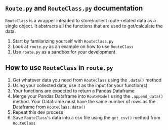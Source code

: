 ## `Route.py` and `RouteClass.py` documentation

`RouteClass` is a wrapper inteaded to store/collect route-related data as a single object. It abstracts all the functions that are used to get/calculate the data. 

1. Start by familarizing yourself with `RouteClass.py`
2. Look at `route.py` as an example on how to use `RouteClass`
3. Use `route.py` as a sandbox for your development

## How to use `RouteClass` in `route.py`

1. Get whatever data you need from `RouteClass` using the `.data()` method
2. Using your collected data, use it as the input for your function(s)
3. Your functions are expected to return a Pandas Dataframe
4. Merge your Pandas Dataframe into `RouteModel` using the `.append_data()` method. Your Dataframe must have the same number of rows as the Dataframe from `RouteClass.data()`
5. Repeat this dev process
6. Save `RouteClass`'s data into a csv file using the `get_csv()` method from `RouteClass`